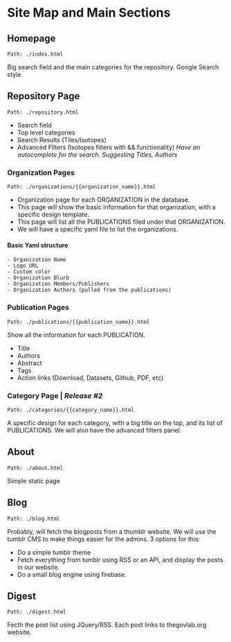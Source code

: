 # Site Map and Main Sections

## Homepage
`Path: ./index.html`

Big search field and the main categories for the repository. Google Search style.


## Repository Page
`Path: ./repository.html`

- Search field
- Top level categories
- Search Results (Tiles/Isotopes)
- Advanced FIlters (Isotopes filters with && functionality)
*Have an autocomplete for the search. Suggesting Titles, Authors*


### Organization Pages
`Path: ./organizations/{{organization_name}}.html`

- Organization page for each ORGANIZATION in the database. 
- This page will show the basic information for that organization, with a specific design template.
- This page will list all the PUBLICATIONS filed under that ORGANIZATION.
- We will have a specific yaml file to list the organizations.


#### Basic Yaml structure
```
- Organization Name
- Logo URL
- Custom color
- Organization Blurb
- Organization Members/Publishers
- Organization Authors (pulled from the publications)
```

### Publication Pages
`Path: ./publications/{{publication_name}}.html`

Show all the information for each PUBLICATION.

- Title
- Authors
- Abstract
- Tags
- Action links (Download, Datasets, Github, PDF, etc)


### Category Page | *Release #2*
`Path: ./categories/{{category_name}}.html`

A specific design for each category, with a big title on the top, and its list of PUBLICATIONS.
We will also have the advanced filters panel.


## About
`Path: ./about.html`

Simple static page


## Blog
`Path: ./blog.html`

Probably, will fetch the blogposts from a thumblr website. We will use the tumblr CMS to make things easier for the admins.
3 options for this:

- Do a simple tumblr theme
- Fetch everything from tumblr using RSS or an API, and display the posts in our website.
- Do a small blog engine using firebase.


## Digest
`Path: ./digest.html`

Fecth the post list using JQuery/RSS. Each post links to thegovlab.org website. 





